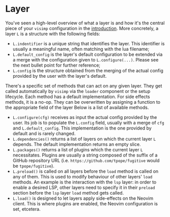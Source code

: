 # Layer

You've seen a high-level overview of what a layer is and how it's the central
piece of your `visimp` configuration in the [introduction](INTRO.md). More
concretely, a layer `L` is a structure with the following fields:

- `L.indentifier` is a unique string that identifies the layer. This identifier
  is usually a meaningful name, often matching with the lua filename;
- `L.default_config` is the layer's default configuration to be extended via a
  merge with the configuration given to `L.configure(...)`. Please see the next
  bullet point for further reference;
- `L.config` is the structure obtained from the merging of the actual config
  provided by the user with the layer's default.

There's a specific set of methods that can act on any given layer. They get
called automatically by `visimp` via the `loader` component or the setup
lifecycle. Each method has a default implementation. For side effects methods,
it is a no-op. They can be overwritten by assigning a function to the
appropriate field of the layer Below is a list of available methods.

- `L.configure(cfg)` receives as input the actual config provided by the user.
  Its job is to populate the `L.config` field, usually with a merge of `cfg`
  and `L.default_config`. This implementation is the one provided by default
  and is rarely changed.
- `L.dependencies()` returns a list of layers on which the current layer `L`
  depends. The default implementation returns an empty slice.
- `L.packages()` returns a list of plugins which the current layer `L`
  necessitates. Plugins are usually a string composed of the suffix of a
  GitHub repository URL (i.e. `https://github.com/tpope/fugitive` would be
  `tpope/fugitive`).
- `L.preload()` is called on all layers before the `load` method is called on
  any of them. This is used to modify behaviour of other layers' `load`
  methods. An example is the interaction with the `lsp` layer: in order to
  enable a desired LSP, other layers need to specify it in their `preload`
  section before the `lsp` layer `load` method gets called.
- `L.load()` is designed to let layers apply side-effects on the Neovim client.
  This is where plugins are enabled, the Neovim configuration is set, etcetera.
